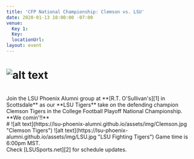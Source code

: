 ```yaml
---
title: 'CFP National Championship: Clemson vs. LSU'
date: 2020-01-13 18:00:00 -07:00
venue:
  Key 1: 
  Key: 
  locationUrl: 
layout: event
---
```


# ![alt text](https://lsu-phoenix-alumni.github.io/assets/img/Natty.png "CFP National Championship")  
<br>
Join the LSU Phoenix Alumni group at **[R.T. O'Sullivan's][1] in Scottsdale** as our **LSU Tigers** take on the defending champion Clemson Tigers in the College Football Playoff National Championship.  
<br>
**We comin'!!**  
<br>
# ![alt text](https://lsu-phoenix-alumni.github.io/assets/img/Clemson.jpg "Clemson Tigers") ![alt text](https://lsu-phoenix-alumni.github.io/assets/img/LSU.jpg "LSU Fighting Tigers")  
Game time is 6:00pm MST.  
<br>
Check [LSUSports.net][2] for schedule updates.

[1]: https://scottsdale.rtosullivans.com/ "RTO Scottsdale website"
[2]: http://www.lsusports.net/SportSelect.dbml?SPID=2164&SPSID=27811&DB_OEM_ID=5200&_ga=2.61742444.1994479276.1565745145-1475237789.1565745143 "THE OFFICIAL SITE OF LSU ATHLETICS"